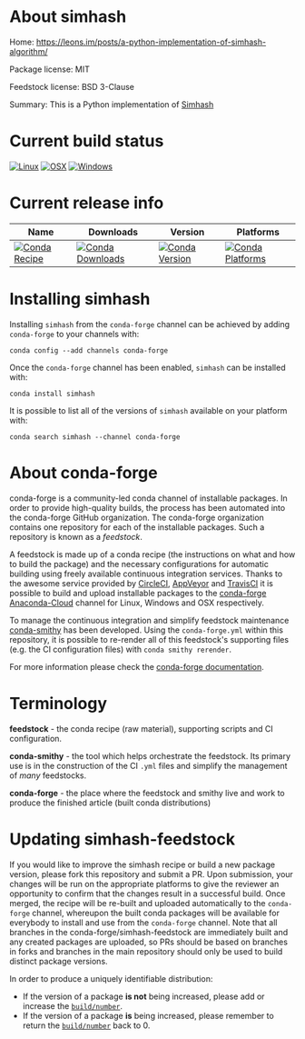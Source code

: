 About simhash
=============

Home: https://leons.im/posts/a-python-implementation-of-simhash-algorithm/

Package license: MIT

Feedstock license: BSD 3-Clause

Summary: This is a Python implementation of [Simhash](http://www.wwwconference.org/www2007/papers/paper215.pdf)



Current build status
====================

[![Linux](https://img.shields.io/circleci/project/github/conda-forge/simhash-feedstock/master.svg?label=Linux)](https://circleci.com/gh/conda-forge/simhash-feedstock)
[![OSX](https://img.shields.io/travis/conda-forge/simhash-feedstock/master.svg?label=macOS)](https://travis-ci.org/conda-forge/simhash-feedstock)
[![Windows](https://img.shields.io/appveyor/ci/conda-forge/simhash-feedstock/master.svg?label=Windows)](https://ci.appveyor.com/project/conda-forge/simhash-feedstock/branch/master)

Current release info
====================

| Name | Downloads | Version | Platforms |
| --- | --- | --- | --- |
| [![Conda Recipe](https://img.shields.io/badge/recipe-simhash-green.svg)](https://anaconda.org/conda-forge/simhash) | [![Conda Downloads](https://img.shields.io/conda/dn/conda-forge/simhash.svg)](https://anaconda.org/conda-forge/simhash) | [![Conda Version](https://img.shields.io/conda/vn/conda-forge/simhash.svg)](https://anaconda.org/conda-forge/simhash) | [![Conda Platforms](https://img.shields.io/conda/pn/conda-forge/simhash.svg)](https://anaconda.org/conda-forge/simhash) |

Installing simhash
==================

Installing `simhash` from the `conda-forge` channel can be achieved by adding `conda-forge` to your channels with:

```
conda config --add channels conda-forge
```

Once the `conda-forge` channel has been enabled, `simhash` can be installed with:

```
conda install simhash
```

It is possible to list all of the versions of `simhash` available on your platform with:

```
conda search simhash --channel conda-forge
```


About conda-forge
=================

conda-forge is a community-led conda channel of installable packages.
In order to provide high-quality builds, the process has been automated into the
conda-forge GitHub organization. The conda-forge organization contains one repository
for each of the installable packages. Such a repository is known as a *feedstock*.

A feedstock is made up of a conda recipe (the instructions on what and how to build
the package) and the necessary configurations for automatic building using freely
available continuous integration services. Thanks to the awesome service provided by
[CircleCI](https://circleci.com/), [AppVeyor](http://www.appveyor.com/)
and [TravisCI](https://travis-ci.org/) it is possible to build and upload installable
packages to the [conda-forge](https://anaconda.org/conda-forge)
[Anaconda-Cloud](http://docs.anaconda.org/) channel for Linux, Windows and OSX respectively.

To manage the continuous integration and simplify feedstock maintenance
[conda-smithy](http://github.com/conda-forge/conda-smithy) has been developed.
Using the ``conda-forge.yml`` within this repository, it is possible to re-render all of
this feedstock's supporting files (e.g. the CI configuration files) with ``conda smithy rerender``.

For more information please check the [conda-forge documentation](https://conda-forge.org/docs/).

Terminology
===========

**feedstock** - the conda recipe (raw material), supporting scripts and CI configuration.

**conda-smithy** - the tool which helps orchestrate the feedstock.
                   Its primary use is in the construction of the CI ``.yml`` files
                   and simplify the management of *many* feedstocks.

**conda-forge** - the place where the feedstock and smithy live and work to
                  produce the finished article (built conda distributions)


Updating simhash-feedstock
==========================

If you would like to improve the simhash recipe or build a new
package version, please fork this repository and submit a PR. Upon submission,
your changes will be run on the appropriate platforms to give the reviewer an
opportunity to confirm that the changes result in a successful build. Once
merged, the recipe will be re-built and uploaded automatically to the
`conda-forge` channel, whereupon the built conda packages will be available for
everybody to install and use from the `conda-forge` channel.
Note that all branches in the conda-forge/simhash-feedstock are
immediately built and any created packages are uploaded, so PRs should be based
on branches in forks and branches in the main repository should only be used to
build distinct package versions.

In order to produce a uniquely identifiable distribution:
 * If the version of a package **is not** being increased, please add or increase
   the [``build/number``](http://conda.pydata.org/docs/building/meta-yaml.html#build-number-and-string).
 * If the version of a package **is** being increased, please remember to return
   the [``build/number``](http://conda.pydata.org/docs/building/meta-yaml.html#build-number-and-string)
   back to 0.